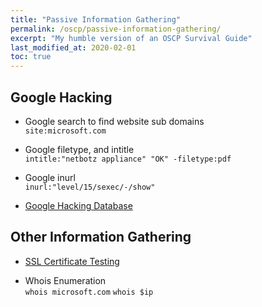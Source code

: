 ```yaml
---
title: "Passive Information Gathering"
permalink: /oscp/passive-information-gathering/
excerpt: "My humble version of an OSCP Survival Guide"
last_modified_at: 2020-02-01
toc: true
---
```


## Google Hacking

* Google search to find website sub domains\
`site:microsoft.com`

* Google filetype, and intitle\
`intitle:"netbotz appliance" "OK" -filetype:pdf`

* Google inurl\
`inurl:"level/15/sexec/-/show"`

* [Google Hacking Database](https://www.exploit-db.com/google-hacking-database/)

## Other Information Gathering

* [SSL Certificate Testing](https://www.ssllabs.com/ssltest/analyze.html)

* Whois Enumeration\
`whois microsoft.com`
`whois $ip`
  